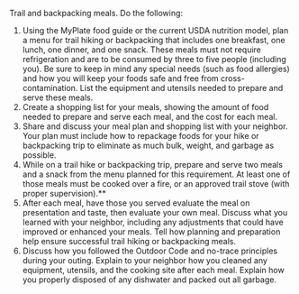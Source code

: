 Trail and backpacking meals. Do the following:

1. Using the MyPlate food guide or the current USDA nutrition model, plan a menu for trail hiking or backpacking that includes one breakfast, one lunch, one dinner, and one snack. These meals must not require refrigeration and are to be consumed by three to five people (including you). Be sure to keep in mind any special needs (such as food allergies) and how you will keep your foods safe and free from cross-contamination. List the equipment and utensils needed to prepare and serve these meals.
1. Create a shopping list for your meals, showing the amount of food needed to prepare and serve each meal, and the cost for each meal.
1. Share and discuss your meal plan and shopping list with your neighbor. Your plan must include how to repackage foods for your hike or backpacking trip to eliminate as much bulk, weight, and garbage as possible.
1. While on a trail hike or backpacking trip, prepare and serve two meals and a snack from the menu planned for this requirement. At least one of those meals must be cooked over a fire, or an approved trail stove (with proper supervision).\*\*
1. After each meal, have those you served evaluate the meal on presentation and taste, then evaluate your own meal. Discuss what you learned with your neighbor, including any adjustments that could have improved or enhanced your meals. Tell how planning and preparation help ensure successful trail hiking or backpacking meals.
1. Discuss how you followed the Outdoor Code and no-trace principles during your outing. Explain to your neighbor how you cleaned any equipment, utensils, and the cooking site after each meal. Explain how you properly disposed of any dishwater and packed out all garbage.
